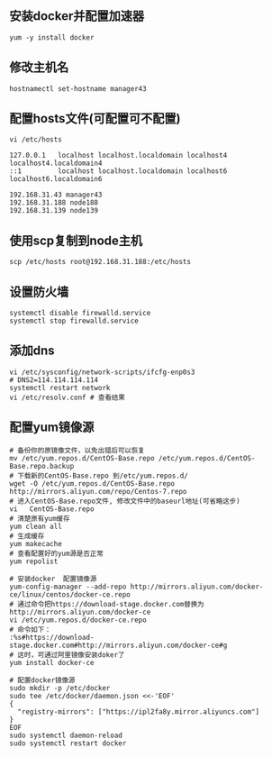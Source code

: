 ## 安装docker并配置加速器
```shell script
yum -y install docker
```

## 修改主机名
```shell script
hostnamectl set-hostname manager43
``` 

## 配置hosts文件(可配置可不配置)
```shell script
vi /etc/hosts
```
```
127.0.0.1   localhost localhost.localdomain localhost4 localhost4.localdomain4
::1         localhost localhost.localdomain localhost6 localhost6.localdomain6
 
192.168.31.43 manager43
192.168.31.188 node188
192.168.31.139 node139
```

## 使用scp复制到node主机
```shell script
scp /etc/hosts root@192.168.31.188:/etc/hosts
```

## 设置防火墙
```shell script
systemctl disable firewalld.service
systemctl stop firewalld.service
```

## 添加dns
```shell
vi /etc/sysconfig/network-scripts/ifcfg-enp0s3
# DNS2=114.114.114.114
systemctl restart network
vi /etc/resolv.conf # 查看结果
```

## 配置yum镜像源
```shell
# 备份你的原镜像文件，以免出错后可以恢复
mv /etc/yum.repos.d/CentOS-Base.repo /etc/yum.repos.d/CentOS-Base.repo.backup
# 下载新的CentOS-Base.repo 到/etc/yum.repos.d/
wget -O /etc/yum.repos.d/CentOS-Base.repo http://mirrors.aliyun.com/repo/Centos-7.repo
# 进入CentOS-Base.repo文件, 修改文件中的baseurl地址(可省略这步)
vi   CentOS-Base.repo
# 清楚原有yum缓存
yum clean all
# 生成缓存
yum makecache
# 查看配置好的yum源是否正常
yum repolist
```
```shell
# 安装docker  配置镜像源
yum-config-manager --add-repo http://mirrors.aliyun.com/docker-ce/linux/centos/docker-ce.repo
# 通过命令把https://download-stage.docker.com替换为http://mirrors.aliyun.com/docker-ce
vi /etc/yum.repos.d/docker-ce.repo
# 命令如下：
:%s#https://download-stage.docker.com#http://mirrors.aliyun.com/docker-ce#g
# 这时，可通过阿里镜像安装doker了
yum install docker-ce
```
```shell
# 配置docker镜像源
sudo mkdir -p /etc/docker
sudo tee /etc/docker/daemon.json <<-'EOF'
{
  "registry-mirrors": ["https://ipl2fa8y.mirror.aliyuncs.com"]
}
EOF
sudo systemctl daemon-reload
sudo systemctl restart docker
```